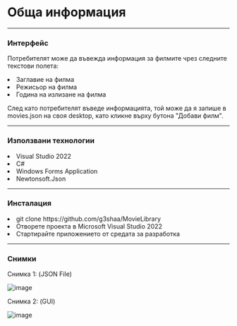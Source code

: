 <h1>Обща информация</h1>
<hr>
<h3>Интерфейс</h3>
<p>Потребителят може да въвежда информация за филмите чрез следните текстови полета:</p>
<li>Заглавие на филма</li>
<li>Режисьор на филма</li>
<li>Година на излизане на филма</li>
<p>След като потребителят въведе информацията, той може да я запише в movies.json на своя desktop, като кликне върху бутона "Добави филм".</p>
<hr>
<h3>Използвани технологии</h3>
<li>Visual Studio 2022</li>
<li>C#</li>
<li>Windows Forms Application</li>
<li>Newtonsoft.Json</li>
<hr>
<h3>Инсталация</h3>
<li>git clone https://github.com/g3shaa/MovieLibrary</li>
<li>Отворете проекта в Microsoft Visual Studio 2022</li>
<li>Стартирайте приложението от средата за разработка</li>
<hr>
<h3>Снимки</h3>
Снимка 1: (JSON File)

![image](https://user-images.githubusercontent.com/64840882/228321072-f204347b-48a8-4c13-b851-eec8388070e6.png)


Снимка 2: (GUI)

![image](https://user-images.githubusercontent.com/64840882/228321166-ffa9c59a-d5e2-4f9e-9d45-0c9160dc1b42.png)
